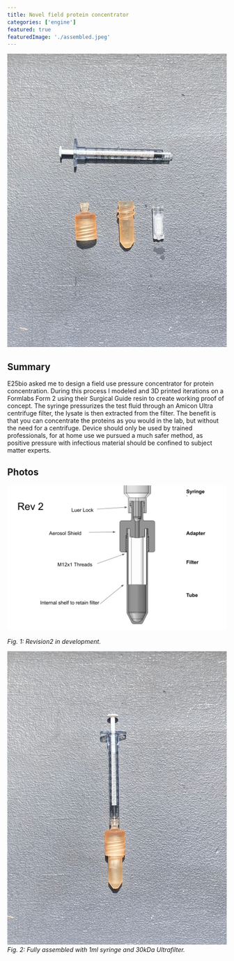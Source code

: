 ```yaml
---
title: Novel field protein concentrator
categories: ['engine']
featured: true
featuredImage: './assembled.jpeg'
---
```

![](disassembled.jpeg)

## Summary
E25bio asked me to design a field use pressure concentrator for protein concentration. During this process I modeled and 3D printed iterations on a Formlabs Form 2 using their Surgical Guide resin to create working proof of concept. The syringe pressurizes the test fluid through an Amicon Ultra centrifuge filter, the lysate is then extracted from the filter. The benefit is that you can concentrate the proteins as you would in the lab, but without the need for a centrifuge. Device should only be used by trained professionals, for at home use we pursued a much safer method, as positive pressure with infectious material should be confined to subject matter experts.


## Photos
![](solidmodel.png)

*Fig. 1: Revision2 in development.*

![](assembled.jpeg)
*Fig. 2: Fully assembled with 1ml syringe and 30kDa Ultrafilter.*
